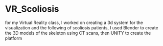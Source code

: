 # VR_Scoliosis
for my Virtual Reality class, I worked on creating a 3d system for the visualization and the following of scoliosis patients, I used
Blender to create the 3D models of the skeleton using CT scans, then UNITY to create the platform
